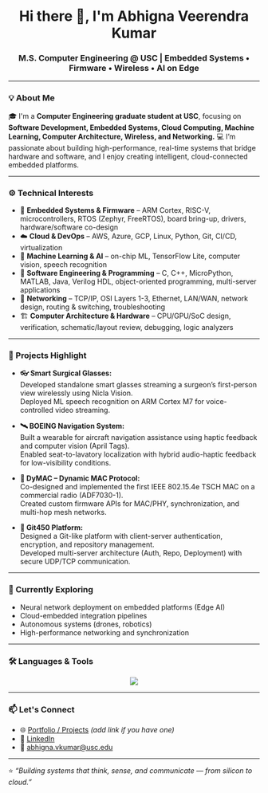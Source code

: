 <h1 align="center">Hi there 👋, I'm Abhigna Veerendra Kumar</h1>
<h3 align="center">M.S. Computer Engineering @ USC | Embedded Systems • Firmware • Wireless • AI on Edge</h3>

---

### 💡 About Me  
🎓 I'm a **Computer Engineering graduate student at USC**, focusing on **Software Development, Embedded Systems, Cloud Computing, Machine Learning, Computer Architecture, Wireless, and Networking.**
💻 I’m passionate about building high-performance, real-time systems that bridge hardware and software, and I enjoy creating intelligent, cloud-connected embedded platforms.

---

### ⚙️ Technical Interests
- 🧩 **Embedded Systems & Firmware** – ARM Cortex, RISC-V, microcontrollers, RTOS (Zephyr, FreeRTOS), board bring-up, drivers, hardware/software co-design  
- ☁️ **Cloud & DevOps** – AWS, Azure, GCP, Linux, Python, Git, CI/CD, virtualization  
- 🧠 **Machine Learning & AI** – on-chip ML, TensorFlow Lite, computer vision, speech recognition  
- 🧰 **Software Engineering & Programming** – C, C++, MicroPython, MATLAB, Java, Verilog HDL, object-oriented programming, multi-server applications  
- 📡 **Networking** – TCP/IP, OSI Layers 1-3, Ethernet, LAN/WAN, network design, routing & switching, troubleshooting  
- 🏗️ **Computer Architecture & Hardware** – CPU/GPU/SoC design, verification, schematic/layout review, debugging, logic analyzers  


---

### 🚀 Projects Highlight  
- **👓 Smart Surgical Glasses:**  
  Developed standalone smart glasses streaming a surgeon’s first-person view wirelessly using Nicla Vision.  
  Deployed ML speech recognition on ARM Cortex M7 for voice-controlled video streaming.  

- **🛰️ BOEING Navigation System:**  
  Built a wearable for aircraft navigation assistance using haptic feedback and computer vision (April Tags).  
  Enabled seat-to-lavatory localization with hybrid audio-haptic feedback for low-visibility conditions.  

- **📶 DyMAC – Dynamic MAC Protocol:**  
  Co-designed and implemented the first IEEE 802.15.4e TSCH MAC on a commercial radio (ADF7030-1).  
  Created custom firmware APIs for MAC/PHY, synchronization, and multi-hop mesh networks.  

- **🔐 Git450 Platform:**  
  Designed a Git-like platform with client-server authentication, encryption, and repository management.  
  Developed multi-server architecture (Auth, Repo, Deployment) with secure UDP/TCP communication.  

---

### 🧠 Currently Exploring  
- Neural network deployment on embedded platforms (Edge AI)  
- Cloud-embedded integration pipelines  
- Autonomous systems (drones, robotics)  
- High-performance networking and synchronization  

---

### 🛠️ Languages & Tools  

<p align="center">
<img src="https://skillicons.dev/icons?i=c,cpp,python,matlab,vhdl,arduino,linux,bash,git,docker,aws,gcp,vscode,raspberrypi&perline=8" />
</p>

---

### 📫 Let's Connect  
- 🌐 [Portfolio / Projects](#) *(add link if you have one)*  
- 💼 [LinkedIn](https://www.linkedin.com/in/abhignavkumar)  
- 📧 abhigna.vkumar@usc.edu  

---

⭐️ _“Building systems that think, sense, and communicate — from silicon to cloud.”_  
